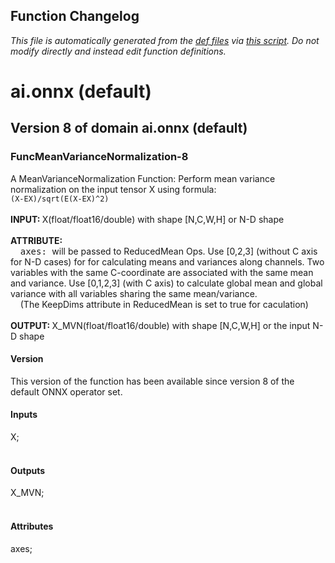 ## Function Changelog
*This file is automatically generated from the
            [def files](/onnx/defs) via [this script](/onnx/defs/gen_doc.py).
            Do not modify directly and instead edit function definitions.*
# ai.onnx (default)
## Version 8 of domain ai.onnx (default)
### <a name="FuncMeanVarianceNormalization-8"></a>**FuncMeanVarianceNormalization-8**</a>

  A MeanVarianceNormalization Function: Perform mean variance normalization on the input tensor X using formula: <br/> ``` (X-EX)/sqrt(E(X-EX)^2) ``` <br/><br/><b>INPUT: </b>X(float/float16/double) with shape [N,C,W,H] or N-D shape <br/><br/><b>ATTRIBUTE: </b><br/>&nbsp;&nbsp;&nbsp;&nbsp;<tt>axes: </tt>will be passed to ReducedMean Ops. Use [0,2,3] (without C axis for N-D cases) for for calculating means and variances along channels. Two variables with the same C-coordinate are associated with the same mean and variance. Use [0,1,2,3] (with C axis) to calculate global mean and global variance with all variables sharing the same mean/variance.<br/>&nbsp;&nbsp;&nbsp;&nbsp;(The KeepDims attribute in ReducedMean is set to true for caculation)<br/><br/><b>OUTPUT: </b>X_MVN(float/float16/double) with shape [N,C,W,H] or the input N-D shape <br/>

#### Version

This version of the function has been available since version 8 of the default ONNX operator set.

#### Inputs

<dl>
<dt>X; </dt>
<br/></dl>

#### Outputs

<dl>
<dt>X_MVN; </dt>
<br/></dl>

#### Attributes

<dl>
<dt>axes;<br/></dt>
</dl>

